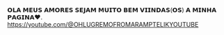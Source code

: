 𝗢𝗟𝗔 𝗠𝗘𝗨𝗦 𝗔𝗠𝗢𝗥𝗘𝗦 𝗦𝗘𝗝𝗔𝗠 𝗠𝗨𝗜𝗧𝗢 𝗕𝗘𝗠 𝗩𝗜𝗜𝗡𝗗𝗔𝗦(𝗢𝗦) 𝗔 𝗠𝗜𝗡𝗛𝗔 𝗣𝗔𝗚𝗜𝗡𝗔❤️.
https://youtube.com/@OHLUGREMOFROMARAMPTELIKYOUTUBE

